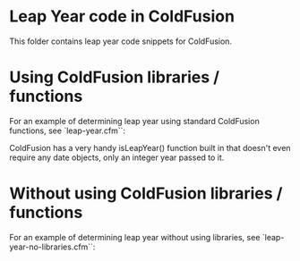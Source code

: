 # Leap Year code in ColdFusion

This folder contains leap year code snippets for ColdFusion.

# Using ColdFusion libraries / functions

For an example of determining leap year using standard ColdFusion functions, see `leap-year.cfm``:

ColdFusion has a very handy isLeapYear() function built in that doesn't even require any date objects, only an integer year passed to it.

# Without using ColdFusion libraries / functions

For an example of determining leap year without using libraries, see `leap-year-no-libraries.cfm``:
